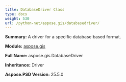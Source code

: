 ```yaml
---
title: DatabaseDriver Class
type: docs
weight: 530
url: /python-net/aspose.gis/databasedriver/
---
```


**Summary:** A driver for a specific database based format.

**Module:** [aspose.gis](/psd/python-net/aspose.gis/)

**Full Name:** aspose.gis.DatabaseDriver

**Inheritance:** Driver

**Aspose.PSD Version:** 25.5.0



